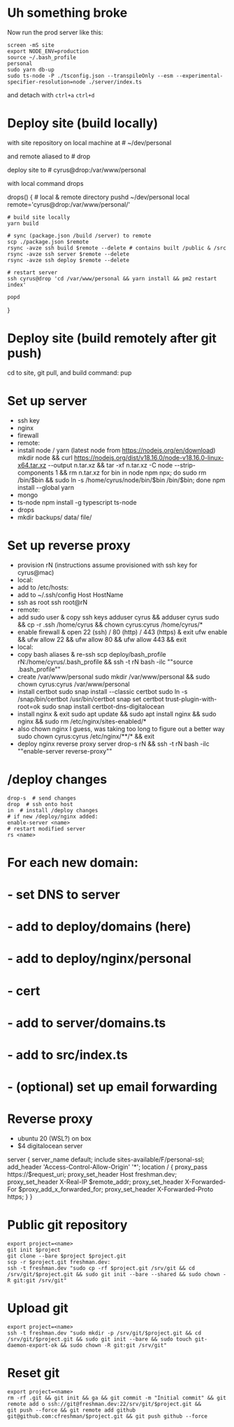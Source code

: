# Uh something broke
Now run the prod server like this:
```
screen -mS site
export NODE_ENV=production
source ~/.bash_profile
personal
sudo yarn db-up
sudo ts-node -P ./tsconfig.json --transpileOnly --esm --experimental-specifier-resolution=node ./server/index.ts
```
and detach with ```ctrl+a``` ```ctrl+d```

# Deploy site (build locally)
with site repository on local machine at
    # ~/dev/personal

and remote aliased to
    # drop

deploy site to
    # cyrus@drop:/var/www/personal

with local command
    drops

drops() {
    # local & remote directory
    pushd ~/dev/personal
    local remote='cyrus@drop:/var/www/personal/'

    # build site locally
    yarn build

    # sync (package.json /build /server) to remote
    scp ./package.json $remote
    rsync -avze ssh build $remote --delete # contains built /public & /src
    rsync -avze ssh server $remote --delete
    rsync -avze ssh deploy $remote --delete

    # restart server
    ssh cyrus@drop 'cd /var/www/personal && yarn install && pm2 restart index'

    popd
}

# Deploy site (build remotely after git push)
cd to site, git pull, and build
    command:
pup

# Set up server
- ssh key
- nginx
- firewall
- remote:
- install node / yarn (latest node from https://nodejs.org/en/download)
mkdir node && curl https://nodejs.org/dist/v18.16.0/node-v18.16.0-linux-x64.tar.xz --output n.tar.xz && tar -xf n.tar.xz -C node --strip-components 1 && rm n.tar.xz
for bin in node npm npx; do sudo rm /bin/$bin && sudo ln -s /home/cyrus/node/bin/$bin /bin/$bin; done
npm install --global yarn
- mongo
- ts-node
  npm install -g typescript ts-node
- drops
- mkdir backups/ data/ file/

  

# Set up reverse proxy
- provision rN (instructions assume provisioned with ssh key for cyrus@mac)
- local:
- add to /etc/hosts:
<ip> <rN>
- add to ~/.ssh/config
Host <rN>
  HostName <ip>
- ssh as root
ssh root@rN
- remote:
- add sudo user & copy ssh keys
adduser cyrus && adduser cyrus sudo && cp -r .ssh /home/cyrus && chown cyrus:cyrus /home/cyrus/*
- enable firewall & open 22 (ssh) / 80 (http) / 443 (https) & exit
ufw enable && ufw allow 22 && ufw allow 80 && ufw allow 443 && exit
- local:
- copy bash aliases & re-ssh
scp deploy/bash_profile rN:/home/cyrus/.bash_profile && ssh -t rN bash -ilc "\"source .bash_profile\""
- create /var/www/personal
sudo mkdir /var/www/personal && sudo chown cyrus:cyrus /var/www/personal
- install certbot
sudo snap install --classic certbot
sudo ln -s /snap/bin/certbot /usr/bin/certbot
snap set certbot trust-plugin-with-root=ok
sudo snap install certbot-dns-digitalocean
- install nginx & exit
sudo apt update && sudo apt install nginx && sudo nginx && sudo rm /etc/nginx/sites-enabled/*
- also chown nginx I guess, was taking too long to figure out a better way
sudo chown cyrus:cyrus /etc/nginx/**/* && exit
- deploy nginx reverse proxy server
drop-s rN && ssh -t rN bash -ilc "\"enable-server reverse-proxy\""

# /deploy changes
    drop-s  # send changes
    drop  # ssh onto host
    in  # install /deploy changes
    # if new /deploy/nginx added:
    enable-server <name>
    # restart modified server
    rs <name>

# For each new domain:
# - set DNS to server
# - add to deploy/domains (here)
# - add to deploy/nginx/personal
# - cert
# - add to server/domains.ts
# - add to src/index.ts
# - (optional) set up email forwarding



# Reverse proxy
- ubuntu 20 (WSL?) on box
- $4 digitalocean server

server {
    server_name default;
    include sites-available/F/personal-ssl;
    add_header 'Access-Control-Allow-Origin' '*';
    location / {
        proxy_pass https://<box ip>$request_uri;
        proxy_set_header Host freshman.dev;
        proxy_set_header X-Real-IP $remote_addr;
        proxy_set_header X-Forwarded-For $proxy_add_x_forwarded_for;
        proxy_set_header X-Forwarded-Proto https;
    }
}

# Public git repository
```
export project=<name>
git init $project
git clone --bare $project $project.git
scp -r $project.git freshman.dev:
ssh -t freshman.dev "sudo cp -rf $project.git /srv/git && cd /srv/git/$project.git && sudo git init --bare --shared && sudo chown -R git:git /srv/git"
```

# Upload git
```
export project=<name>
ssh -t freshman.dev "sudo mkdir -p /srv/git/$project.git && cd /srv/git/$project.git && sudo git init --bare && sudo touch git-daemon-export-ok && sudo chown -R git:git /srv/git"
```

# Reset git
```
export project=<name>
rm -rf .git && git init && ga && git commit -m "Initial commit" && git remote add o ssh://git@freshman.dev:22/srv/git/$project.git && 
git push --force && git remote add github git@github.com:cfreshman/$project.git && git push github --force
```
